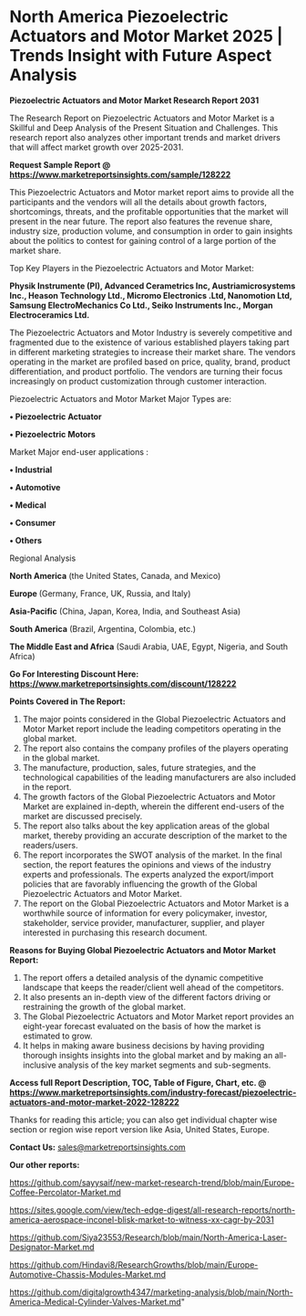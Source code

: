 # North America Piezoelectric Actuators and Motor Market 2025 | Trends Insight with Future Aspect Analysis

<strong>Piezoelectric Actuators and Motor Market Research Report 2031</strong>

The Research Report on Piezoelectric Actuators and Motor Market is a Skillful and Deep Analysis of the Present Situation and Challenges. This research report also analyzes other important trends and market drivers that will affect market growth over 2025-2031.

<strong>Request Sample Report @ <a href=https://www.marketreportsinsights.com/sample/128222>https://www.marketreportsinsights.com/sample/128222</a></strong>

This Piezoelectric Actuators and Motor market report aims to provide all the participants and the vendors will all the details about growth factors, shortcomings, threats, and the profitable opportunities that the market will present in the near future. The report also features the revenue share, industry size, production volume, and consumption in order to gain insights about the politics to contest for gaining control of a large portion of the market share.

Top Key Players in the Piezoelectric Actuators and Motor Market:

<strong>Physik Instrumente (PI), Advanced Cerametrics Inc, Austriamicrosystems Inc., Heason Technology Ltd., Micromo Electronics .Ltd, Nanomotion Ltd, Samsung ElectroMechanics Co Ltd., Seiko Instruments Inc., Morgan Electroceramics Ltd.</strong>

The Piezoelectric Actuators and Motor Industry is severely competitive and fragmented due to the existence of various established players taking part in different marketing strategies to increase their market share. The vendors operating in the market are profiled based on price, quality, brand, product differentiation, and product portfolio. The vendors are turning their focus increasingly on product customization through customer interaction.

Piezoelectric Actuators and Motor Market Major Types are:

<strong>• Piezoelectric Actuator

• Piezoelectric Motors</strong>

Market Major end-user applications :

<strong>• Industrial

• Automotive

• Medical

• Consumer

• Others</strong>

Regional Analysis

</u><strong><b>North America</b></strong> (the United States, Canada, and Mexico)

<strong><b>Europe </b></strong>(Germany, France, UK, Russia, and Italy)

<strong><b>Asia-Pacific</b></strong> (China, Japan, Korea, India, and Southeast Asia)

<strong><b>South America</b></strong> (Brazil, Argentina, Colombia, etc.)

<strong><b>The Middle East and Africa</b></strong> (Saudi Arabia, UAE, Egypt, Nigeria, and South Africa)

<strong>Go For Interesting Discount Here: <a href=https://www.marketreportsinsights.com/discount/128222>https://www.marketreportsinsights.com/discount/128222</a></strong>

<strong>Points Covered in The Report:</strong>
<ol>
  <li>The major points considered in the Global Piezoelectric Actuators and Motor Market report include the leading competitors operating in the global market.</li>
  <li>The report also contains the company profiles of the players operating in the global market.</li>
  <li>The manufacture, production, sales, future strategies, and the technological capabilities of the leading manufacturers are also included in the report.</li>
  <li>The growth factors of the Global Piezoelectric Actuators and Motor Market are explained in-depth, wherein the different end-users of the market are discussed precisely.</li>
  <li>The report also talks about the key application areas of the global market, thereby providing an accurate description of the market to the readers/users.</li>
  <li>The report incorporates the SWOT analysis of the market. In the final section, the report features the opinions and views of the industry experts and professionals. The experts analyzed the export/import policies that are favorably influencing the growth of the Global Piezoelectric Actuators and Motor Market.</li>
  <li>The report on the Global Piezoelectric Actuators and Motor Market is a worthwhile source of information for every policymaker, investor, stakeholder, service provider, manufacturer, supplier, and player interested in purchasing this research document.</li>
</ol>
<strong>Reasons for Buying Global Piezoelectric Actuators and Motor Market Report:</strong>

<ol>
  <li>The report offers a detailed analysis of the dynamic competitive landscape that keeps the reader/client well ahead of the competitors.</li>
  <li>It also presents an in-depth view of the different factors driving or restraining the growth of the global market.</li>
  <li>The Global Piezoelectric Actuators and Motor Market report provides an eight-year forecast evaluated on the basis of how the market is estimated to grow.</li>
  <li>It helps in making aware business decisions by having providing thorough insights insights into the global market and by making an all-inclusive analysis of the key market segments and sub-segments.</li>
</ol>
<strong>Access full Report Description, TOC, Table of Figure, Chart, etc. @ <a href=https://www.marketreportsinsights.com/industry-forecast/piezoelectric-actuators-and-motor-market-2022-128222>https://www.marketreportsinsights.com/industry-forecast/piezoelectric-actuators-and-motor-market-2022-128222</a></strong>


Thanks for reading this article; you can also get individual chapter wise section or region wise report version like Asia, United States, Europe.

<strong>Contact Us:</strong>
sales@marketreportsinsights.com

<strong>Our other reports:</strong>

<a href=https://github.com/sayysaif/new-market-research-trend/blob/main/Europe-Coffee-Percolator-Market.md>https://github.com/sayysaif/new-market-research-trend/blob/main/Europe-Coffee-Percolator-Market.md</a>

<a href=https://sites.google.com/view/tech-edge-digest/all-research-reports/north-america-aerospace-inconel-blisk-market-to-witness-xx-cagr-by-2031>https://sites.google.com/view/tech-edge-digest/all-research-reports/north-america-aerospace-inconel-blisk-market-to-witness-xx-cagr-by-2031</a>

<a href=https://github.com/Siya23553/Research/blob/main/North-America-Laser-Designator-Market.md>https://github.com/Siya23553/Research/blob/main/North-America-Laser-Designator-Market.md</a>

<a href=https://github.com/Hindavi8/ResearchGrowths/blob/main/Europe-Automotive-Chassis-Modules-Market.md>https://github.com/Hindavi8/ResearchGrowths/blob/main/Europe-Automotive-Chassis-Modules-Market.md</a>

<a href=https://github.com/digitalgrowth4347/marketing-analysis/blob/main/North-America-Medical-Cylinder-Valves-Market.md>https://github.com/digitalgrowth4347/marketing-analysis/blob/main/North-America-Medical-Cylinder-Valves-Market.md</a>"
